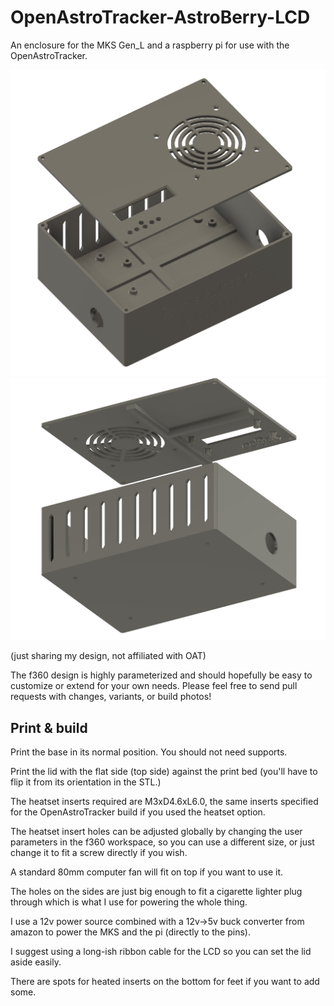 # OpenAstroTracker-AstroBerry-LCD
An enclosure for the MKS Gen_L and a raspberry pi for use with the OpenAstroTracker.

![ss 1](ss1.png?raw=true)
![ss 2](ss2.png?raw=true)

(just sharing my design, not affiliated with OAT)

The f360 design is highly parameterized and should hopefully be easy to customize or extend for your own needs. Please feel free to send pull requests with changes, variants, or build photos!

## Print & build

Print the base in its normal position. You should not need supports. 

Print the lid with the flat side (top side) against the print bed (you'll have to flip it from its orientation in the STL.)

The heatset inserts required are M3xD4.6xL6.0, the same inserts specified for the OpenAstroTracker build if you used the heatset option.

The heatset insert holes can be adjusted globally by changing the user parameters in the f360 workspace, so you can use a different size, or
just change it to fit a screw directly if you wish.

A standard 80mm computer fan will fit on top if you want to use it.

The holes on the sides are just big enough to fit a cigarette lighter plug through which is what I use for powering the whole thing.

I use a 12v power source combined with a 12v->5v buck converter from amazon to power the MKS and the pi (directly to the pins). 

I suggest using a long-ish ribbon cable for the LCD so you can set the lid aside easily.

There are spots for heated inserts on the bottom for feet if you want to add some.
